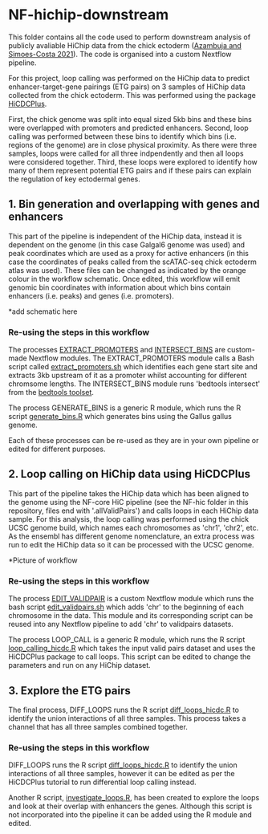 # NF-hichip-downstream

This folder contains all the code used to perform downstream analysis of publicly avaliable HiChip data from the chick ectoderm ([Azambuja and Simoes-Costa 2021](https://pubmed.ncbi.nlm.nih.gov/33852891/)). The code is organised into a custom Nextflow pipeline. 

For this project, loop calling was performed on the HiChip data to predict enhancer-target-gene pairings (ETG pairs) on 3 samples of HiChip data collected from the chick ectoderm. This was performed using the package [HiCDCPlus](https://github.com/mervesa/HiCDCPlus). 

First, the chick genome was split into equal sized 5kb bins and these bins were overlapped with promoters and predicted enhancers. Second, loop calling was performed between these bins to identify which bins (i.e. regions of the genome) are in close physical proximity. As there were three samples, loops were called for all three indpendently and then all loops were considered together. Third, these loops were explored to identify how many of them represent potential ETG pairs and if these pairs can explain the regulation of key ectodermal genes. 

## 1. Bin generation and overlapping with genes and enhancers
This part of the pipeline is independent of the HiChip data, instead it is dependent on the genome (in this case Galgal6 genome was used) and peak coordinates which are used as a proxy for active enhancers (in this case the coordinates of peaks called from the scATAC-seq chick ectoderm atlas was used). These files can be changed as indicated by the orange colour in the workflow schematic. Once edited, this workflow will emit genomic bin coordinates with information about which bins contain enhancers (i.e. peaks) and genes (i.e. promoters). 

*add schematic here

### Re-using the steps in this workflow
The processes [EXTRACT_PROMOTERS](https://github.com/evaham1/atac_neural_plate_border/blob/main/NF-hichip-downstream/modules/local/extract_promoters/main.nf) and [INTERSECT_BINS](https://github.com/evaham1/atac_neural_plate_border/blob/main/NF-hichip-downstream/modules/local/intersect_bins/main.nf) are custom-made Nextflow modules. The EXTRACT_PROMOTERS module calls a Bash script called [extract_promoters.sh](https://github.com/evaham1/atac_neural_plate_border/blob/main/NF-hichip-downstream/bin/extract_promoters.sh) which identifies each gene start site and extracts 3kb upstream of it as a promoter whilst accounting for different chromsome lengths. The INTERSECT_BINS module runs 'bedtools intersect' from the [bedtools toolset](https://bedtools.readthedocs.io/en/latest/). 

The process GENERATE_BINS is a generic R module, which runs the R script [generate_bins.R](https://github.com/evaham1/atac_neural_plate_border/blob/main/NF-hichip-downstream/bin/generate_bins.R) which generates bins using the Gallus gallus genome. 
 
Each of these processes can be re-used as they are in your own pipeline or edited for different purposes. 

## 2. Loop calling on HiChip data using HiCDCPlus
This part of the pipeline takes the HiChip data which has been aligned to the genome using the NF-core HiC pipeline (see the NF-hic folder in this repository, files end with '.allValidPairs') and calls loops in each HiChip data sample. For this analysis, the loop calling was performed using the chick UCSC genome build, which names each chromosomes as 'chr1', 'chr2', etc. As the ensembl has different genome nomenclature, an extra process was run to edit the HiChip data so it can be processed with the UCSC genome. 

*Picture of workflow

### Re-using the steps in this workflow
The process [EDIT_VALIDPAIR](https://github.com/evaham1/atac_neural_plate_border/blob/main/NF-hichip-downstream/modules/local/edit_ValidPairs/main.nf) is a custom Nextflow module which runs the bash script [edit_validpairs.sh](https://github.com/evaham1/atac_neural_plate_border/blob/main/NF-hichip-downstream/bin/edit_validpairs.sh) which adds 'chr' to the beginning of each chromosome in the data. This module and its corresponding script can be reused into any Nextflow pipeline to add 'chr' to validpairs datasets. 

The process LOOP_CALL is a generic R module, which runs the R script [loop_calling_hicdc.R](https://github.com/evaham1/atac_neural_plate_border/blob/main/NF-hichip-downstream/bin/loop_calling_hicdc.R) which takes the input valid pairs dataset and uses the HiCDCPlus package to call loops. This script can be edited to change the parameters and run on any HiChip dataset. 

## 3. Explore the ETG pairs
The final process, DIFF_LOOPS runs the R script [diff_loops_hicdc.R](https://github.com/evaham1/atac_neural_plate_border/blob/main/NF-hichip-downstream/bin/diff_loops_hicdc.R) to identify the union interactions of all three samples. This process takes a channel that has all three samples combined together. 

### Re-using the steps in this workflow
DIFF_LOOPS runs the R script [diff_loops_hicdc.R](https://github.com/evaham1/atac_neural_plate_border/blob/main/NF-hichip-downstream/bin/diff_loops_hicdc.R) to identify the union interactions of all three samples, however it can be edited as per the HiCDCPlus tutorial to run differential loop calling instead. 

Another R script, [investigate_loops.R](https://github.com/evaham1/atac_neural_plate_border/blob/main/NF-hichip-downstream/bin/investigate_loops.R), has been created to explore the loops and look at their overlap with enhancers the genes. Although this script is not incorporated into the pipeline it can be added using the R module and edited. 
